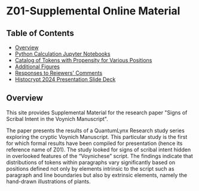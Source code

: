 # Z01-Supplemental Online Material

## Table of Contents
- [Overview](#Overview)
- [Python Calculation Jupyter Notebooks](Notebook_Index.md#Python-Calculation-Jupyter-Notebooks)
- [Catalog of Tokens with Propensity for Various Positions](Catalog_of_Token_Propensities.md#Catalog-of-Tokens-with-Propensity-for-Various-Positions)
- [Additional Figures](Additional_Figures.md#Additional-Figures)
- [Responses to Reiewers' Comments](Response_to_Reviewer_Comments.md)
- [Histocrypt 2024 Presentation Slide Deck](Slide%20Presentation/Subtle%20Signs%20Of%20Scribal%20Intent.pptx)



## Overview
This site provides Supplemental Material for the 
research paper "Signs of Scribal Intent in the Voynich Manuscript".


The paper presents the results of a QuantumLynx Research study series exploring
the cryptic Voynich Manuscript. This particular study is the first for which 
formal results have been compiled for presentation (hence its reference name of Z01).
The study looked for signs of scribal intent hidden in overlooked features of the 
“Voynichese” script. The findings indicate that distributions of tokens within paragraphs 
vary significantly based on positions defined not only by elements intrinsic to the 
script such as paragraph and line boundaries but also by extrinsic elements, 
namely the hand-drawn illustrations of plants.



